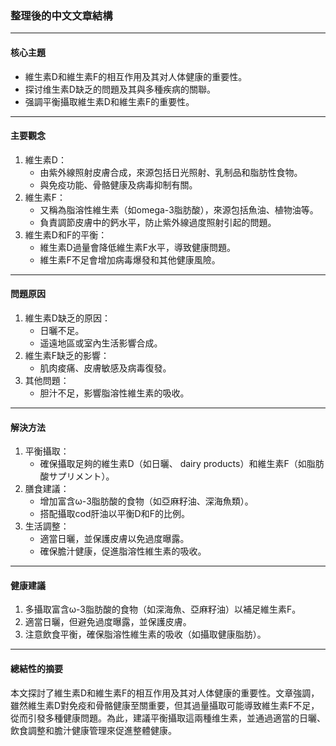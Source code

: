 ### 整理後的中文文章結構

---

#### **核心主題**
- 維生素D和維生素F的相互作用及其对人体健康的重要性。
- 探讨维生素D缺乏的問題及其與多種疾病的關聯。
- 强調平衡攝取維生素D和維生素F的重要性。

---

#### **主要觀念**
1. 維生素D：
   - 由紫外線照射皮膚合成，來源包括日光照射、乳制品和脂肪性食物。
   - 與免疫功能、骨骼健康及病毒抑制有關。
2. 維生素F：
   - 又稱為脂溶性維生素（如omega-3脂肪酸），來源包括魚油、植物油等。
   - 負責調節皮膚中的鈣水平，防止紫外線過度照射引起的問題。
3. 維生素D和F的平衡：
   - 維生素D過量會降低維生素F水平，導致健康問題。
   - 維生素F不足會增加病毒爆發和其他健康風險。

---

#### **問題原因**
1. 維生素D缺乏的原因：
   - 日曬不足。
   - 遥遠地區或室內生活影響合成。
2. 維生素F缺乏的影響：
   - 肌肉痠痛、皮膚敏感及病毒復發。
3. 其他問題：
   - 胆汁不足，影響脂溶性維生素的吸收。

---

#### **解決方法**
1. 平衡攝取：
   - 確保攝取足夠的維生素D（如日曬、 dairy products）和維生素F（如脂肪酸サプリメント）。
2. 膳食建議：
   - 增加富含ω-3脂肪酸的食物（如亞麻籽油、深海魚類）。
   - 搭配攝取cod肝油以平衡D和F的比例。
3. 生活調整：
   - 適當日曬，並保護皮膚以免過度曝露。
   - 確保膽汁健康，促進脂溶性維生素的吸收。

---

#### **健康建議**
1. 多攝取富含ω-3脂肪酸的食物（如深海魚、亞麻籽油）以補足維生素F。
2. 適當日曬，但避免過度曝露，並保護皮膚。
3. 注意飲食平衡，確保脂溶性維生素的吸收（如攝取健康脂肪）。

---

#### **總結性的摘要**
本文探討了維生素D和維生素F的相互作用及其对人体健康的重要性。文章強調，雖然維生素D對免疫和骨骼健康至關重要，但其過量攝取可能導致維生素F不足，從而引發多種健康問題。為此，建議平衡攝取這兩種维生素，並通過適當的日曬、飲食調整和膽汁健康管理來促進整體健康。